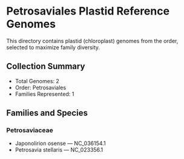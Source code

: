 # Petrosaviales Plastid Reference Genomes

This directory contains plastid (chloroplast) genomes from the order, selected to maximize family diversity.

## Collection Summary

- Total Genomes: 2
- Order: Petrosaviales
- Families Represented: 1

## Families and Species

### Petrosaviaceae
- Japonolirion osense — NC_036154.1
- Petrosavia stellaris — NC_023356.1

